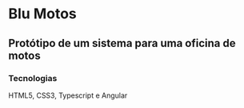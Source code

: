 # Blu Motos

## Protótipo de um sistema para uma oficina de motos

### Tecnologias 
HTML5, CSS3, Typescript e Angular
